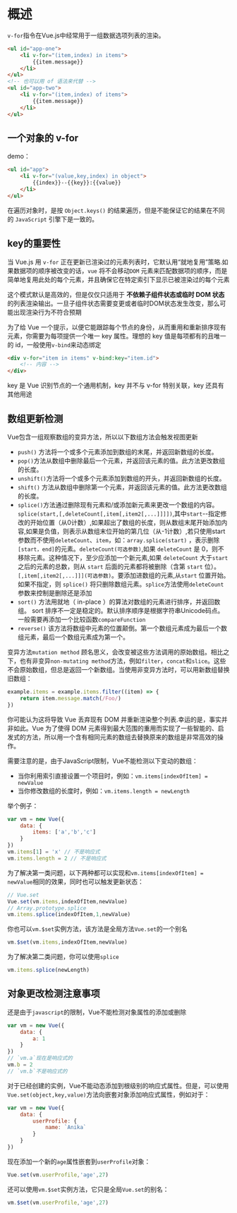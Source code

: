 # 概述

`v-for`指令在Vue.js中经常用于一组数据选项列表的渲染。

```html
<ul id="app-one">
    <li v-for="(item,index) in items">
        {{item.message}}
    </li>
</ul>
<!-- 也可以用 of 语法来代替 -->
<ul id="app-two">
    <li v-for="(item,index) of items">
        {{item.message}}
    </li>
</ul>
```

## 一个对象的 v-for

demo：

```html
<ul id="app">
    <li v-for="(value,key,index) in object">
        {{index}}--{{key}}:{{value}}
    </li>
</ul>
```

在遍历对象时，是按 `Object.keys()` 的结果遍历，但是不能保证它的结果在不同的 `JavaScript` 引擎下是一致的。

## key的重要性

当 Vue.js 用 `v-for` 正在更新已渲染过的元素列表时，它默认用“就地复用”策略.如果数据项的顺序被改变的话，`vue` 将不会移动`DOM` 元素来匹配数据项的顺序，而是简单地复用此处的每个元素，并且确保它在特定索引下显示已被渲染过的每个元素

这个模式默认是高效的，但是仅仅只适用于 **不依赖子组件状态或临时 DOM 状态** 的列表渲染输出。一旦子组件状态需要变更或者临时DOM状态发生改变，那么可能出现渲染行为不符合预期

为了给 Vue 一个提示，以便它能跟踪每个节点的身份，从而重用和重新排序现有元素，你需要为每项提供一个唯一 key 属性。理想的 key 值是每项都有的且唯一的 id，一般使用`v-bind`来动态绑定

```html
<div v-for="item in items" v-bind:key="item.id">
    <!-- 内容 -->
</div>
```

key 是 Vue 识别节点的一个通用机制，key 并不与 v-for 特别关联，key 还具有其他用途

## 数组更新检测

Vue包含一组观察数组的变异方法，所以以下数组方法会触发视图更新

* `push()` 方法将一个或多个元素添加到数组的末尾，并返回新数组的长度。
* `pop()`方法从数组中删除最后一个元素，并返回该元素的值。此方法更改数组的长度。
* `unshift()`方法将一个或多个元素添加到数组的开头，并返回新数组的长度。
* `shift()` 方法从数组中删除第一个元素，并返回该元素的值。此方法更改数组的长度。
* `splice()`方法通过删除现有元素和/或添加新元素来更改一个数组的内容。
    `splice(start,[,deleteCount[,item[,item2[,...]]]])`,其中`start`--指定修改的开始位置（从0计数）,如果超出了数组的长度，则从数组末尾开始添加内容,如果是负值，则表示从数组末位开始的第几位（从-1计数）,若只使用start参数而不使用`deleteCount`、`item`，如：`array.splice(start)` ，表示删除`[start，end]`的元素。`deleteCount(可选参数)`,如果 `deleteCount` 是 0，则不移除元素。这种情况下，至少应添加一个新元素,如果 `deleteCount` 大于`start` 之后的元素的总数，则从 `start` 后面的元素都将被删除（含第 `start` 位）。`[,item[,item2[,...]]](可选参数)`。要添加进数组的元素,从`start` 位置开始。如果不指定，则 `splice()` 将只删除数组元素。`splice`方法使用`deleteCount`参数来控制是删除还是添加
* `sort()` 方法用就地（ in-place ）的算法对数组的元素进行排序，并返回数组。 sort 排序不一定是稳定的。默认排序顺序是根据字符串Unicode码点。一般需要再添加一个比较函数`compareFunction`
* `reverse()` 该方法将数组中元素的位置颠倒。第一个数组元素成为最后一个数组元素，最后一个数组元素成为第一个。

变异方法`mutation method` 顾名思义，会改变被这些方法调用的原始数组。相比之下，也有非变异`non-mutating method`方法，例如`filter`，`concat`和`slice`。这些不会原始数组，但总是返回一个新数组。当使用非变异方法时，可以用新数组替换旧数组：

```js
example.items = example.items.filter((item) => {
    return item.message.match(/Foo/)
})
```

你可能认为这将导致 Vue 丢弃现有 DOM 并重新渲染整个列表.幸运的是，事实并非如此。Vue 为了使得 DOM 元素得到最大范围的重用而实现了一些智能的、启发式的方法，所以用一个含有相同元素的数组去替换原来的数组是非常高效的操作。

需要注意的是，由于JavaScript限制，Vue不能检测以下变动的数组：

* 当你利用索引直接设置一个项目时，例如：`vm.items[indexOfItem] = newValue`
* 当你修改数组的长度时，例如：`vm.items.length = newLength`

举个例子：

```js
var vm = new Vue({
    data: {
        items: ['a','b','c']
    }
})
vm.items[1] = 'x' // 不是响应式
vm.items.length = 2 // 不是响应式
```

为了解决第一类问题，以下两种都可以实现和`vm.items[indexOfItem] = newValue`相同的效果，同时也可以触发更新状态：

```js
// Vue.set
Vue.set(vm.items,indexOfItem,newValue)
// Array.prototype.splice
vm.items.splice(indexOfItem,1,newValue)
```

你也可以`vm.$set`实例方法，该方法是全局方法`Vue.set`的一个别名

```js
vm.$set(vm.items,indexOfItem,newValue)
```

为了解决第二类问题，你可以使用`splice`

```js
vm.items.splice(newLength)
```

## 对象更改检测注意事项

还是由于`javascript`的限制，Vue不能检测对象属性的添加或删除

```js
var vm = new Vue({
    data: {
        a: 1
    }
})
// `vm.a`现在是响应式的
vm.b = 2
// `vm.b`不是响应式的
```

对于已经创建的实例，Vue不能动态添加到根级别的响应式属性。但是，可以使用`Vue.set(object,key,value)`方法向嵌套对象添加响应式属性，例如对于：

```js
var vm = new Vue({
    data: {
        userProfile: {
            name: `Anika`
        }
    }
})
```

现在添加一个新的`age`属性嵌套到`userProfile`对象：

```js
Vue.set(vm.userProfile,'age',27)
```

还可以使用`vm.$set`实例方法，它只是全局`Vue.set`的别名：

```js
vm.$set(vm.userProfile,'age',27)
```

